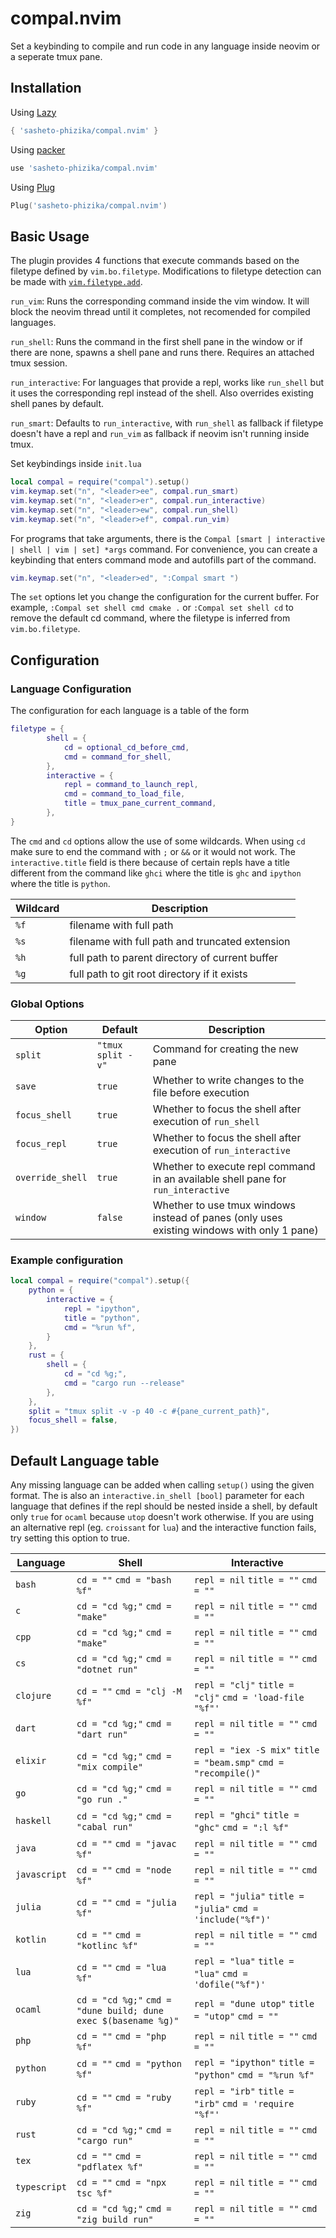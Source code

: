 # compal.nvim
Set a keybinding to compile and run code in any language inside neovim or a seperate tmux pane.

## Installation
Using [Lazy](https://github.com/folke/lazy.nvim)
```lua
{ 'sasheto-phizika/compal.nvim' }
```
Using [packer](https://github.com/wbthomason/packer.nvim)
```lua
use 'sasheto-phizika/compal.nvim'

```
Using [Plug](https://github.com/junegunn/vim-plug)
```lua
Plug('sasheto-phizika/compal.nvim')
```

## Basic Usage
The plugin provides 4 functions that execute commands based on the filetype defined by `vim.bo.filetype`. Modifications to filetype detection can be made with [`vim.filetype.add`](https://neovim.io/doc/user/lua.html#lua-filetype).

`run_vim`: Runs the corresponding command inside the vim window. It will block the neovim thread until it completes, not recomended for compiled languages.

`run_shell`: Runs the command in the first shell pane in the window or if there are none, spawns a shell pane and runs there. Requires an attached tmux session.

`run_interactive`: For languages that provide a repl, works like `run_shell` but it uses the corresponding repl instead of the shell. Also overrides existing shell panes by default.

`run_smart`: Defaults to `run_interactive`, with `run_shell` as fallback if filetype doesn't have a repl and `run_vim` as fallback if neovim isn't running inside tmux.

Set keybindings inside `init.lua`

```lua
local compal = require("compal").setup()
vim.keymap.set("n", "<leader>ee", compal.run_smart)
vim.keymap.set("n", "<leader>er", compal.run_interactive)
vim.keymap.set("n", "<leader>ew", compal.run_shell)
vim.keymap.set("n", "<leader>ef", compal.run_vim)
```
For programs that take arguments, there is the `Compal [smart | interactive | shell | vim | set] *args` command. For convenience, you can create a keybinding that enters command mode and autofills part of the command.

```lua
vim.keymap.set("n", "<leader>ed", ":Compal smart ")
```

The `set` options let you change the configuration for the current buffer. For example, `:Compal set shell cmd cmake .` or `:Compal set shell cd` to remove the default cd command, where the filetype is inferred from `vim.bo.filetype`.

## Configuration
### Language Configuration
The configuration for each language is a table of the form

```lua
filetype = { 
        shell = {
            cd = optional_cd_before_cmd,
            cmd = command_for_shell,
        },
        interactive = {
            repl = command_to_launch_repl,
            cmd = command_to_load_file,
            title = tmux_pane_current_command,
        },
}

```

The `cmd` and `cd` options allow the use of some wildcards. When using `cd` make sure to end the command with `;` or `&&` or it would not work. The `interactive.title` field is there because of certain repls have a title different from the command like `ghci` where the title is `ghc` and `ipython` where the title is `python`.

| Wildcard | Description
|----------|------------|
| `%f` | filename with full path
| `%s` | filename with full path and truncated extension
| `%h` | full path to parent directory of current buffer
| `%g` | full path to git root directory if it exists

### Global Options
| Option | Default | Description
|--------|---------|------------|
| `split`                | `"tmux split -v"` | Command for creating the new pane
| `save`                 | `true`            | Whether to write changes to the file before execution
| `focus_shell`          | `true`            | Whether to focus the shell after execution of `run_shell`  
| `focus_repl`           | `true`            | Whether to focus the shell after execution of `run_interactive`  
| `override_shell`       | `true`            | Whether to execute repl command in an available shell pane for `run_interactive`
| `window`               | `false`           | Whether to use tmux windows instead of panes (only uses existing windows with only 1 pane)

### Example configuration
```lua
local compal = require("compal").setup({
    python = {
        interactive = {
            repl = "ipython",
            title = "python",
            cmd = "%run %f",
        }
    },
    rust = {
        shell = {
            cd = "cd %g;",
            cmd = "cargo run --release"
        },
    },
    split = "tmux split -v -p 40 -c #{pane_current_path}",
    focus_shell = false,
})
```
##  Default Language table
Any missing language can be added when calling `setup()` using the given format. The is also an `interactive.in_shell [bool]` parameter for each language that defines if the repl should be nested inside a shell, by default only `true` for `ocaml` because `utop` doesn't work otherwise. If you are using an alternative repl (eg. `croissant` for `lua`) and the interactive function fails, try setting this option to true.

| Language      | Shell                                                             | Interactive
| ---------     | --------                                                          | -----------
| `bash`        | `cd = ""`         `cmd = "bash %f"`                               | `repl = nil`            `title = ""`           `cmd = ""`               
| `c`           | `cd = "cd %g;"`   `cmd = "make"`                                  | `repl = nil`            `title = ""`           `cmd = ""`               
| `cpp`         | `cd = "cd %g;"`   `cmd = "make"`                                  | `repl = nil`            `title = ""`           `cmd = ""`               
| `cs`          | `cd = "cd %g;"`   `cmd = "dotnet run"`                            | `repl = nil`            `title = ""`           `cmd = ""`               
| `clojure`     | `cd = ""`         `cmd = "clj -M %f"`                             | `repl = "clj"`          `title = "clj"`        `cmd = 'load-file "%f"'` 
| `dart`        | `cd = "cd %g;"`   `cmd = "dart run"`                              | `repl = nil`            `title = ""`           `cmd = ""`               
| `elixir`      | `cd = "cd %g;"`   `cmd = "mix compile"`                           | `repl = "iex -S mix"`   `title = "beam.smp"`   `cmd = "recompile()"`    
| `go`          | `cd = "cd %g;"`   `cmd = "go run ."`                              | `repl = nil`            `title = ""`           `cmd = ""`               
| `haskell`     | `cd = "cd %g;"`   `cmd = "cabal run"`                             | `repl = "ghci"`         `title = "ghc"`        `cmd = ":l %f"`          
| `java`        | `cd = ""`         `cmd = "javac %f"`                              | `repl = nil`            `title = ""`           `cmd = ""`               
| `javascript`  | `cd = ""`         `cmd = "node %f"`                               | `repl = nil`            `title = ""`           `cmd = ""`               
| `julia`       | `cd = ""`         `cmd = "julia %f"`                              | `repl = "julia"`        `title = "julia"`      `cmd = 'include("%f")'`  
| `kotlin`      | `cd = ""`         `cmd = "kotlinc %f"`                            | `repl = nil`            `title = ""`           `cmd = ""`               
| `lua`         | `cd = ""`         `cmd = "lua %f"`                                | `repl = "lua"`          `title = "lua"`        `cmd = 'dofile("%f")'`   
| `ocaml`       | `cd = "cd %g;"`   `cmd = "dune build; dune exec $(basename %g)"`  | `repl = "dune utop"`    `title = "utop"`       `cmd = ""`               
| `php`         | `cd = ""`         `cmd = "php %f"`                                | `repl = nil`            `title = ""`           `cmd = ""`               
| `python`      | `cd = ""`         `cmd = "python %f"`                             | `repl = "ipython"`      `title = "python"`     `cmd = "%run %f"`        
| `ruby`        | `cd = ""`         `cmd = "ruby %f"`                               | `repl = "irb"`          `title = "irb"`        `cmd = 'require "%f"'`   
| `rust`        | `cd = "cd %g;"`   `cmd = "cargo run"`                             | `repl = nil`            `title = ""`           `cmd = ""`               
| `tex`         | `cd = ""`         `cmd = "pdflatex %f"`                           | `repl = nil`            `title = ""`           `cmd = ""`               
| `typescript`  | `cd = ""`         `cmd = "npx tsc %f"`                            | `repl = nil`            `title = ""`           `cmd = ""`               
| `zig`         | `cd = "cd %g;"`   `cmd = "zig build run"`                         | `repl = nil`            `title = ""`           `cmd = ""`               

